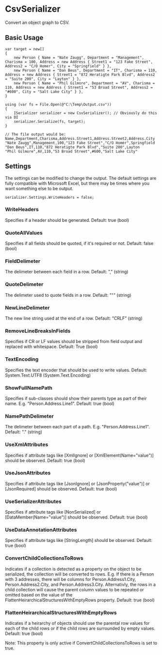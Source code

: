 # CsvSerializer
Convert an object graph to CSV.

## Basic Usage
	var target = new[]
	{
		new Person { Name = "Nate Zaugg", Department = "Management", Charisma = 100, Address = new Address { Street1 = "123 Fake Street", Address2 = "C/O Homer", City = "Springfield" } },
		new Person { Name = "Dan Beus", Department = "IT", Charisma = 110, Address = new Address { Street1 = "872 Heratigte Park Blvd", Address2 = "Suite 200", City = "Layton" } },
		new Person { Name = "Phil Gilmore", Department = "AV", Charisma = 110, Address = new Address { Street1 = "53 Broad Street", Address2 = "#600", City = "Salt Lake City" } },
	} 

	using (var fs = File.Open(@"C:\Temp\Output.csv"))
	{
		ISerializer serializer = new CsvSerializer(); // Obviously do this via DI
		serializer.Serialize(fs, target);
	}

	// The file output would be:
	Name,Department,Charisma,Address.Street1,Address.Street2,Address.City
	"Nate Zaugg",Management,100,"123 Fake Street","C/O Homer",Springfield
	"Dan Beus",IT,110,"872 Heratigte Park Blvd","Suite 200",Layton
	"Phil Gilmore",AV,110,"53 Broad Street",#600,"Salt Lake City"


## Settings

The settings can be modified to change the output. The default settings are fully compatible with Microsoft Excel, but there may be times where
you want something else to be output.

	serializer.Settings.WriteHeaders = false;

### WriteHeaders
Specifies if a header should be generated. Default: true (bool)

### QuoteAllValues
Specifies if all fields should be quoted, if it's required or not. Default: false (bool)

### FieldDelimeter
The delimeter between each field in a row. Default: "," (string)

### QuoteDelimeter
The delimeter used to quote fields in a row. Default: "\"" (string)

### NewLineDelimeter
The new line string used at the end of a row. Default: "CRLF" (string)

### RemoveLineBreaksInFields
Specifies if CR or LF values should be stripped from field output and replaced with whitespace. Default: True (bool)

### TextEncoding
Specifies the text encoder that should be used to write values. Default: System.Text.UTF8 (System.Text.Encoding)

### ShowFullNamePath
Specifies if sub-classes should show their parents type as part of their name. E.g. "Person.Address.Line1". Default: true (bool)

### NamePathDelimeter
The delimeter between each part of a path. E.g. "Person.Address.Line1". Default: "." (string)

### UseXmlAttributes
Specifies if attribute tags like [XmlIgnore] or [XmlElement(Name="value")] should be observed. Default: true (bool)

### UseJsonAttributes
Specifies if attribute tags like [JsonIgnore] or [JsonProperty("value")] or [JsonRequired] should be observed. Default: true (bool)

### UseSerializerAttributes
Specifies if attribute tags like [NonSerialized] or [DataMember(Name="value")] should be observed. Default: true (bool)

### UseDataAnnotationAttributes
Specifies if attribute tags like [StringLength] should be observed. Default: true (bool)


### ConvertChildCollectionsToRows
Indicates if a collection is detected as a property on the object to be serialized, the collection will be converted to rows. 
E.g. If there is a Person with 3 addresses, there will be columns for Person.Address1.City, Person.Address2.City, and Person.Address3.City.
Alternativly, the rows in a child collection will cause the parent column values to be repeated or omitted based on the value of the
FlattenHeirarchicalStructuresWithEmptyRows property. Default: true (bool)

### FlattenHeirarchicalStructuresWithEmptyRows
Indicates if a heirarchy of objects should use the parental row values for each of the child rows or if the child rows are surrounded by 
empty values. Default: true (bool)

Note: This property is only active if ConvertChildCollectionsToRows is set to true.

